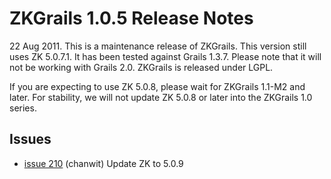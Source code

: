 # ZKGrails 1.0.5 Release Notes #

22 Aug 2011. This is a maintenance release of ZKGrails. This version still uses ZK 5.0.7.1. It has been tested against Grails 1.3.7. Please note that it will not be working with Grails 2.0. ZKGrails is released under LGPL.

If you are expecting to use ZK 5.0.8, please wait for ZKGrails 1.1-M2 and later. For stability, we will not update ZK 5.0.8 or later into the ZKGrails 1.0 series.

## Issues ##
  * [issue 210](https://code.google.com/p/zkgrails/issues/detail?id=210)	(chanwit)	Update ZK to 5.0.9